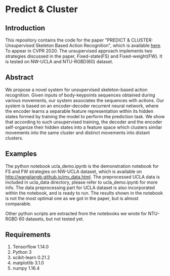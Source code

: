 # Predict & Cluster

## Introduction
This repository contains the code for the paper "PREDICT & CLUSTER: Unsupervised Skeleton Based Action Recognition", which is available [here](https://arxiv.org/abs/1911.12409). To appear in CVPR 2020. 
The unsupervised approach implements two strategies discussed in the paper, Fixed-state(FS) and Fixed-weight(FW). It is tested on NW-UCLA and NTU-RGBD(60) dataset.

## Abstract
We propose a novel system for unsupervised skeleton-based action recognition. Given inputs of body-keypoints sequences obtained during various movements, 
our system associates the sequences with actions. Our system is based on an encoder-decoder recurrent neural network, where the encoder learns a separable feature 
representation within its hidden states formed by training the model to perform the prediction task. We show that according to such unsupervised training, the decoder 
and the encoder self-organize their hidden states into a feature space which clusters similar movements into the same cluster and distinct movements into distant clusters.

## Examples
The python notebook ucla_demo.ipynb is the demonstration notebook for FS and FW strategies on NW-UCLA dataset, which is available on http://wangjiangb.github.io/my_data.html. The preprocessed UCLA data is included in ucla_data directory, please refer to ucla_demo.ipynb for more info. The data preprocessing part for UCLA dataset is also incorporated within the notebook, and is ready to run. The results shown in the notebook is not the most optimal one as we got in the paper, but is almost comparable.

Other python scripts are extracted from the notebooks we wrote for NTU-RGBD 60 datasets, but not tested yet.

## Requirements
1. Tensorflow 1.14.0
2. Python 3
3. scikit-learn 0.21.2
4. matplotlib 3.1.0
5. numpy 1.16.4
